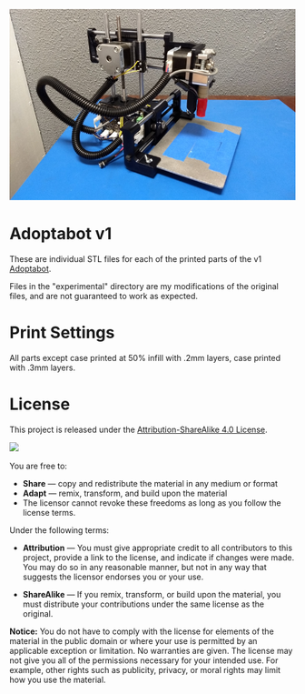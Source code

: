 ![assembled](assembled.jpg)
# Adoptabot v1
These are individual STL files for each of the printed parts of the v1 [Adoptabot](www.adoptabot.com).

Files in the "experimental" directory are my modifications of the original files, and are not guaranteed to work as expected.

# Print Settings
All parts except case printed at 50% infill with .2mm layers, case printed with .3mm layers.

# License
This project is released under the [Attribution-ShareAlike 4.0 License](https://creativecommons.org/licenses/by-sa/4.0/).

![](https://mirrors.creativecommons.org/presskit/buttons/88x31/png/by-sa.png)

You are free to:

* **Share** — copy and redistribute the material in any medium or format
* **Adapt** — remix, transform, and build upon the material
* The licensor cannot revoke these freedoms as long as you follow the license terms.

Under the following terms:

* **Attribution** — You must give appropriate credit to all contributors to this project, provide a link to the license, and indicate if changes were made. You may do so in any reasonable manner, but not in any way that suggests the licensor endorses you or your use.

* **ShareAlike** — If you remix, transform, or build upon the material, you must distribute your contributions under the same license as the original.

**Notice:** You do not have to comply with the license for elements of the material in the public domain or where your use is permitted by an applicable exception or limitation.
No warranties are given. The license may not give you all of the permissions necessary for your intended use. For example, other rights such as publicity, privacy, or moral rights may limit how you use the material.
